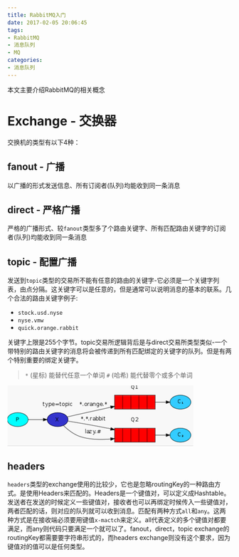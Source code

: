 ```yaml
---
title: RabbitMQ入门
date: 2017-02-05 20:06:45
tags: 
- RabbitMQ 
- 消息队列 
- MQ
categories:
- 消息队列
---
```

本文主要介绍RabbitMQ的相关概念
# Exchange - 交换器		
交换机的类型有以下4种：
## fanout - 广播 
以广播的形式发送信息、所有订阅者(队列)均能收到同一条消息
## direct - 严格广播
严格的广播形式、较`fanout`类型多了个路由关键字、所有匹配路由关键字的订阅者(队列)均能收到同一条消息
## topic - 配置广播
<!-- more -->
发送到`topic`类型的交易所不能有任意的路由的关键字-它必须是一个关键字列表，由点分隔。这关键字可以是任意的，但是通常可以说明消息的基本的联系。几个合法的路由关键字例子:
* `stock.usd.nyse`
* `nyse.vmw`
* `quick.orange.rabbit`

关键字上限是255个字节。topic交易所逻辑背后是与direct交易所类型类似-一个带特别的路由关键字的消息将会被传递到所有匹配绑定的关键字的队列。但是有两个特别重要的绑定关键字。
> `*` (星标) 能替代任意一个单词
> `#` (哈希) 能代替零个或多个单词

![](/imgs/12.png)

## headers
`headers`类型的exchange使用的比较少，它也是忽略routingKey的一种路由方式。是使用Headers来匹配的。Headers是一个键值对，可以定义成Hashtable。发送者在发送的时候定义一些键值对，接收者也可以再绑定时候传入一些键值对，两者匹配的话，则对应的队列就可以收到消息。匹配有两种方式`all`和`any`。这两种方式是在接收端必须要用键值`x-mactch`来定义。all代表定义的多个键值对都要满足，而any则代码只要满足一个就可以了。fanout，direct，topic exchange的routingKey都需要要字符串形式的，而headers exchange则没有这个要求，因为键值对的值可以是任何类型。
